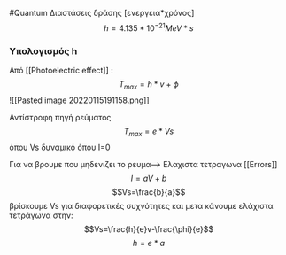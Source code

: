 #Quantum 
Διαστάσεις δράσης [ενεργεια*χρόνος]
$$h=4.135 * 10^{-21}MeV*s$$

### Υπολογισμός h
Από [[Photoelectric effect]] :
$$T_{max}=h*v+\phi$$
![[Pasted image 20220115191158.png]]

Αντίστροφη πηγή ρεύματος
$$T_{max}=e*Vs$$
όπου Vs δυναμικό όπου I=0

Για να βρουμε που μηδενιζει το ρευμα--> Ελαχιστα τετραγωνα [[Errors]]
$$I=aV+b$$
$$Vs=\frac{b}{a}$$
βρίσκουμε Vs για διαφορετικές συχνότητες και μετα κάνουμε ελάχιστα τετράγωνα στην:
$$Vs=\frac{h}{e}v-\frac{\phi}{e}$$
$$h=e*a$$
